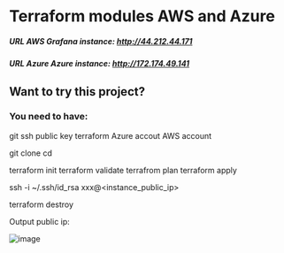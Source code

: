 # Terraform modules AWS and Azure

##### URL AWS Grafana instance: http://44.212.44.171
##### URL Azure Azure instance: http://172.174.49.141

## Want to try this project?
### You need to have:
git
ssh public key
terraform
Azure accout
AWS account

git clone 
cd


terraform init
terraform validate
terrafrom plan
terraform apply

ssh -i ~/.ssh/id_rsa xxx@<instance_public_ip>

terraform destroy

Output public ip:

![image](https://user-images.githubusercontent.com/12457843/210130632-751edbd2-de6d-4371-a790-625b9095aa37.png)
